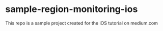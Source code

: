 # sample-region-monitoring-ios
This repo is a sample project created for the iOS tutorial on medium.com
